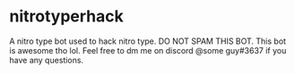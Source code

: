 # nitrotyperhack
A nitro type bot used to hack nitro type. DO NOT SPAM THIS BOT. This bot is awesome tho lol. Feel free to dm me on discord @some guy#3637 if you have any questions.
